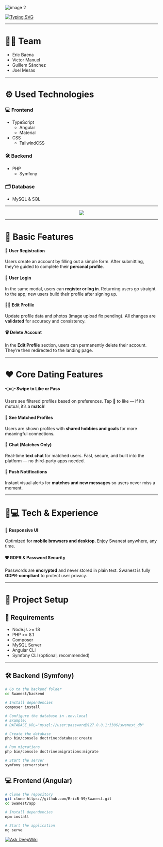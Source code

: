 ![image 2](https://github.com/user-attachments/assets/b6d75cdd-fc87-4bde-afc8-ecc1e319e846)
<p align="center"> 
  
[![Typing SVG](https://readme-typing-svg.herokuapp.com?font=Poppins&weight=600&size=48&pause=1000&color=7948FF&center=true&vCenter=true&width=1000&height=100&lines=%F0%9F%92%9C%F0%9F%A6%A2WELCOME+TO+SWANEST%F0%9F%A6%A2%F0%9F%92%9C)](https://git.io/typing-svg)
<p/>
  
---

# 👨‍💻 Team
- Eric Baena  
- Victor Manuel  
- Guillem Sánchez  
- Joel Mesas

---

# ⚙️ Used Technologies

### 💻 Frontend
- TypeScript
  - Angular
  - Material
- CSS
  - TailwindCSS

### 🛠️ Backend
- PHP
  - Symfony

### 🗂️ Database
- MySQL & SQL

---
<p align="center">
  
<img src="https://skillicons.dev/icons?i=html,css,typescript,figma,angular,materialui,php,symfony,mysql,git,github,aws," />

<p/>
  
---

# 🔐 **Basic Features**

#### 📝 User Registration
Users create an account by filling out a simple form. After submitting, they’re guided to complete their **personal profile**.

#### 🔑 User Login
In the same modal, users can **register or log in**. Returning users go straight to the app; new users build their profile after signing up.

#### 🧑‍🎨 Edit Profile
Update profile data and photos (image upload fix pending). All changes are **validated** for accuracy and consistency.

#### 🗑️ Delete Account
In the **Edit Profile** section, users can permanently delete their account. They’re then redirected to the landing page.

---

# ❤️ **Core Dating Features**

#### 👈👉 Swipe to Like or Pass
Users see filtered profiles based on preferences. Tap 💜 to like — if it’s mutual, it’s a **match**!

#### 🧩 See Matched Profiles
Users are shown profiles with **shared hobbies and goals** for more meaningful connections.

#### 💬 Chat (Matches Only)
Real-time **text chat** for matched users. Fast, secure, and built into the platform — no third-party apps needed.

#### 🔔 Push Notifications
Instant visual alerts for **matches and new messages** so users never miss a moment.

---

# 📱💻 **Tech & Experience**

#### 📱 Responsive UI
Optimized for **mobile browsers and desktop**. Enjoy Swanest anywhere, any time.

#### 🛡️ GDPR & Password Security
Passwords are **encrypted** and never stored in plain text. Swanest is fully **GDPR-compliant** to protect user privacy.

---

# 🚀 Project Setup

## 🔧 Requirements

- Node.js >= 18  
- PHP >= 8.1  
- Composer  
- MySQL Server  
- Angular CLI  
- Symfony CLI (optional, recommended)

---

## 🛠️ Backend (Symfony)

```bash
# Go to the backend folder
cd Swanest/backend

# Install dependencies
composer install

# Configure the database in .env.local
# Example:
# DATABASE_URL="mysql://user:password@127.0.0.1:3306/swanest_db"

# Create the database
php bin/console doctrine:database:create

# Run migrations
php bin/console doctrine:migrations:migrate

# Start the server
symfony server:start
```
## 💻 Frontend (Angular)

```bash
# Clone the repository
git clone https://github.com/EricB-59/Swanest.git
cd Swanest/app

# Install dependencies
npm install

# Start the application
ng serve
```

[![Ask DeepWiki](https://deepwiki.com/badge.svg)](https://deepwiki.com/EricB-59/Swanest)





